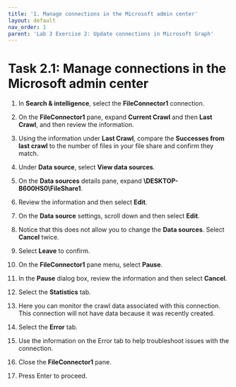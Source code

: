 ```yaml
---
title: '1. Manage connections in the Microsoft admin center'
layout: default
nav_order: 1
parent: 'Lab 3 Exercise 2: Update connections in Microsoft Graph'
---
```


# Task 2.1: Manage connections in the Microsoft admin center

1. In **Search & intelligence**, select the **FileConnector1** connection.  

1. On the **FileConnector1** pane, expand **Current Crawl** and then **Last Crawl**, and then review the information.  

1. Using the information under **Last Crawl**, compare the **Successes from last crawl** to the number of files in your file share and confirm they match.

1. Under **Data source**, select **View data sources**.

1. On the **Data sources** details pane, expand **\\DESKTOP-B600HS0\\FileShare1**.

1. Review the information and then select **Edit**.

1. On the **Data source** settings, scroll down and then select **Edit**.

1. Notice that this does not allow you to change the **Data sources**. Select **Cancel** twice.

1. Select **Leave** to confirm.

1. On the **FileConnector1** pane menu, select **Pause**.

1. In the **Pause** dialog box, review the information and then select **Cancel**.

1. Select the **Statistics** tab.

1. Here you can monitor the crawl data associated with this connection.  
    This connection will not have data because it was recently created.

1. Select the **Error** tab.

1. Use the information on the Error tab to help troubleshoot issues with the connection.

1. Close the **FileConnector1** pane.

1. Press Enter to proceed.
